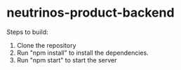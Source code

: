 # neutrinos-product-backend

Steps to build:

1. Clone the repository
2. Run "npm install" to install the dependencies.
3. Run "npm start" to start the server
